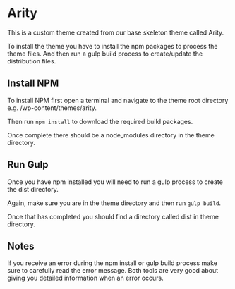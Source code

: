 # Arity

This is a custom theme created from our base skeleton theme called Arity.

To install the theme you have to install the npm packages to process the theme files. And then run a gulp build process to create/update the distribution files.

## Install NPM

To install NPM first open a terminal and navigate to the theme root directory e.g. /wp-content/themes/arity.

Then run `npm install` to download the required build packages.

Once complete there should be a node_modules directory in the theme directory.

## Run Gulp

Once you have npm installed you will need to run a gulp process to create the dist directory.

Again, make sure you are in the theme directory and then run `gulp build`.

Once that has completed you should find a directory called dist in theme directory.

## Notes

If you receive an error during the npm install or gulp build process make sure to carefully read the error message. Both tools are very good about giving you detailed information when an error occurs.